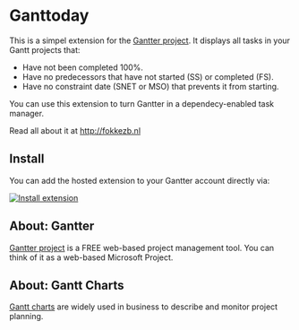 # Ganttoday
This is a simpel extension for the [Gantter project](http://gantter.com).
It displays all tasks in your Gantt projects that:

* Have not been completed 100%.
* Have no predecessors that have not started (SS) or completed (FS).
* Have no constraint date (SNET or MSO) that prevents it from starting.

You can use this extension to turn Gantter in a dependecy-enabled task manager.

Read all about it at http://fokkezb.nl

## Install
You can add the hosted extension to your Gantter account directly via:

[![Install extension](https://app.gantter.com/images/addExtension.png)](https://app.gantter.com/?extensionUrl=http%3A%2F%2Fgantter.fokkezb.nl%2Fganttoday)

## About: Gantter
[Gantter project](http://gantter.com) is a FREE web-based project management tool. You can think of it as a web-based Microsoft Project.

## About: Gantt Charts
[Gantt charts](http://www.gantt.com/) are widely used in business to describe and monitor project planning.
